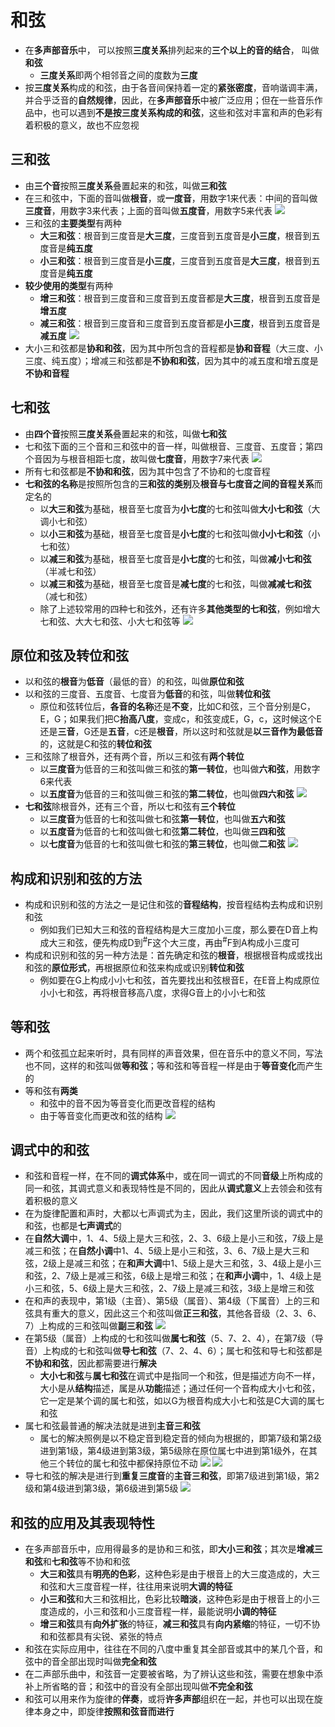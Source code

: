 # 和弦
* 在**多声部音乐**中， 可以按照**三度关系**排列起来的**三个以上的音的结合**， 叫做**和弦**
  * **三度关系**即两个相邻音之间的度数为**三度**
* 按**三度关系**构成的和弦，由于各音间保持着一定的**紧张密度**，音响谐调丰满，并合乎泛音的**自然规律**，因此，在**多声部音乐**中被广泛应用；但在一些音乐作品中，也可以遇到**不是按三度关系构成的和弦**，这些和弦对丰富和声的色彩有着积极的意义，故也不应忽视
## 三和弦
* 由**三个音**按照**三度关系**叠置起来的和弦，叫做**三和弦**
* 在三和弦中，下面的音叫做**根音**，或**一度音**，用数字1来代表：中间的音叫做**三度音**，用数字3来代表；上面的音叫做**五度音**，用数字5来代表
![](../images/三和弦.png)
* 三和弦的**主要类型**有两种
  * **大三和弦**：根音到三度音是**大三度**，三度音到五度音是**小三度**，根音到五度音是**纯五度**
  * **小三和弦**：根音到三度音是**小三度**，三度音到五度音是**大三度**，根音到五度音是**纯五度**
* **较少使用的类型**有两种
  * **增三和弦**：根音到三度音和三度音到五度音都是**大三度**，根音到五度音是**增五度**
  * **减三和弦**：根音到三度音和三度音到五度音都是**小三度**，根音到五度音是**减五度**
![](../images/大三和弦.jpg)
* 大小三和弦都是**协和和弦**，因为其中所包含的音程都是**协和音程**（大三度、小三度、纯五度）；增减三和弦都是**不协和和弦**，因为其中的减五度和增五度是**不协和音程**
## 七和弦
* 由**四个音**按照**三度关系**叠置起来的和弦，叫做**七和弦**
* 七和弦下面的三个音和三和弦中的音一样，叫做根音、三度音、五度音；第四个音因为与根音相距七度，故叫做**七度音**，用数字7来代表
![](../images/七和弦.jpg)
* 所有七和弦都是**不协和和弦**，因为其中包含了不协和的七度音程
* **七和弦的名称**是按照所包含的**三和弦的类别**及**根音与七度音之间的音程关系**而定名的
  * 以**大三和弦**为基础，根音至七度音为**小七度**的七和弦叫做**大小七和弦**（大调小七和弦）
  * 以**小三和弦**为基础，根音至七度音是**小七度**的七和弦叫做**小小七和弦**（小七和弦）
  * 以**减三和弦**为基础，根音至七度音是**小七度**的七和弦，叫做**减小七和弦**（半减七和弦）
  * 以**减三和弦**为基础，根音至七度音是**减七度**的七和弦，叫做**减减七和弦**（减七和弦）
  * 除了上述较常用的四种七和弦外，还有许多**其他类型的七和弦**，例如增大七和弦、大大七和弦、小大七和弦等
![](../images/七和弦种类.jpg)
## 原位和弦及转位和弦
* 以和弦的**根音**为**低音**（最低的音）的和弦，叫做**原位和弦**
* 以和弦的三度音、五度音、七度音为**低音**的和弦，叫做**转位和弦**
  * 原位和弦转位后，**各音的名称**还是**不变**，比如C和弦，三个音分别是C，E，G；如果我们把C**抬高八度**，变成c，和弦变成E，G，c，这时候这个E还是**三音**，G还是**五音**，c还是**根音**，所以这时和弦就是**以三音作为最低音**的，这就是C和弦的**转位和弦**
* 三和弦除了根音外，还有两个音，所以三和弦有**两个转位** 
  * 以**三度音**为低音的三和弦叫做三和弦的**第一转位**，也叫做**六和弦**，用数字6来代表
  * 以**五度音**为低音的三和弦叫做三和弦的**第二转位**，也叫做**四六和弦**
![](../images/转位三和弦.jpg)
* **七和弦**除根音外，还有三个音，所以七和弦有**三个转位**
  * 以**三度音**为低音的七和弦叫做七和弦**第一转位**，也叫做**五六和弦**
  * 以**五度音**为低音的七和弦叫做七和弦**第二转位**，也叫做**三四和弦**
  * 以**七度音**为低音的七和弦叫做七和弦的**第三转位**，也叫做**二和弦**
![](../images/转位七和弦.png)
## 构成和识别和弦的方法
* 构成和识别和弦的方法之一是记住和弦的**音程结构**，按音程结构去构成和识别和弦
  * 例如我们已知大三和弦的音程结构是大三度加小三度，那么要在D音上构成大三和弦，便先构成D到<sup>#</sup>F这个大三度，再由<sup>#</sup>F到A构成小三度可
* 构成和识别和弦的另一种方法是：首先确定和弦的**根音**，根据根音构成或找出和弦的**原位形式**，再根据原位和弦来构成或识别**转位和弦**
  * 例如要在G上构成小小七和弦，首先要找出和弦根音E，在E音上构成原位小小七和弦，再将根音移高八度，求得G音上的小小七和弦
## 等和弦
* 两个和弦孤立起来听时，具有同样的声音效果，但在音乐中的意义不同，写法也不同，这样的和弦叫做**等和弦**；等和弦和等音程一样是由于**等音变化**而产生的
* 等和弦有**两类**
  * 和弦中的音不因为等音变化而更改音程的结构
  * 由于等音变化而更改和弦的结构
![](../images/等和弦.png)
## 调式中的和弦
* 和弦和音程一样，在不同的**调式体系**中，或在同一调式的不同**音级**上所构成的同一和弦，其调式意义和表现特性是不同的，因此从**调式意义**上去领会和弦有着积极的意义
* 在为旋律配置和声时，大都以七声调式为主，因此，我们这里所谈的调式中的和弦，也都是**七声调式**的
* 在**自然大调**中，1、4、5级上是大三和弦，2、3、6级上是小三和弦，7级上是减三和弦；在**自然小调**中1、4、5级上是小三和弦，3、6、7级上是大三和弦，2级上是减三和弦；在**和声大调**中1、5级上是大三和弦，3、4级上是小三和弦，2、7级上是减三和弦，6级上是增三和弦；在**和声小调**中，1、4级上是小三和弦，5、6级上是大三和弦，2、7级上是减三和弦，3级上是增三和弦
* 在和声的表现中，第1级（主音）、第5级（属音）、第4级（下属音）上的三和弦具有重大的意义，因此这三个和弦叫做**正三和弦**，其他各音级（2、3、6、7）上构成的三和弦叫做**副三和弦**
![](../images/正三和弦.jpg)
* 在第5级（属音）上构成的七和弦叫做**属七和弦**（5、7、2、4），在第7级（导音）上构成的七和弦叫做**导七和弦**（7、2、4、6）；属七和弦和导七和弦都是**不协和和弦**，因此都需要进行**解决**
  * **大小七和弦**与**属七和弦**在调式中是指同一个和弦，但是描述方向不一样，大小是从**结构**描述，属是从**功能**描述；通过任何一个音构成大小七和弦，它一定是某个调的属七和弦，如以G为根音构成大小七和弦是C大调的属七和弦
* 属七和弦最普通的解决法就是进到**主音三和弦**
  * 属七的解决照例是以不稳定音到稳定音的倾向为根据的，即第7级和第2级进到第1级，第4级进到第3级，第5级除在原位属七中进到第1级外，在其他三个转位的属七和弦中都保持原位不动
![](../images/属七和弦解决.jpg)
![](../images/属七和弦解决2.jpg)
* 导七和弦的解决是进行到**重复三度音**的**主音三和弦**，即第7级进到第1级，第2级和第4级进到第3级，第6级进到第5级
![](../images/导七和弦解决.jpg)
## 和弦的应用及其表现特性
* 在多声部音乐中，应用得最多的是协和三和弦，即**大小三和弦**；其次是**增减三和弦**和**七和弦**等不协和和弦
  * **大三和弦**具有**明亮的色彩**，这种色彩是由于根音上的大三度造成的，大三和弦和大三度音程一样，往往用来说明**大调的特征**
  * **小三和弦**和大三和弦相比，色彩比较**暗淡**，这种色彩是由于根音上的小三度造成的，小三和弦和小三度音程一样，最能说明**小调的特征**
  * **增三和弦**具有**向外扩张**的特征，**减三和弦**具有**向内紧缩**的特征，一切不协和和弦都具有尖锐、紧张的特点
* 和弦在实际应用中，往往在不同的八度中重复其全部音或其中的某几个音，和弦中的音全部出现时叫做**完全和弦**
* 在二声部乐曲中，和弦音一定要被省略，为了辨认这些和弦，需要在想象中添补上所省略的音；和弦中的音没有全部出现叫做**不完全和弦**
* 和弦可以用来作为旋律的**伴奏**，或将**许多声部**组织在一起，并也可以出现在旋律本身之中，即旋律**按照和弦音而进行**